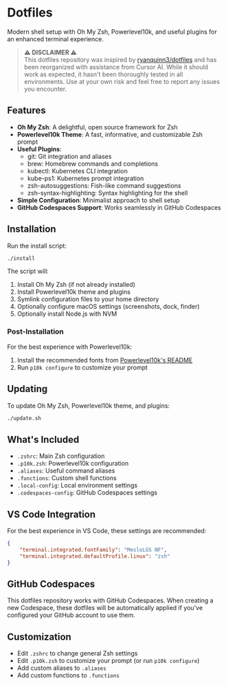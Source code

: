 # Dotfiles

Modern shell setup with Oh My Zsh, Powerlevel10k, and useful plugins for an enhanced terminal experience.

> **⚠️ DISCLAIMER ⚠️**  
> This dotfiles repository was inspired by [ryanquinn3/dotfiles](https://github.com/ryanquinn3/dotfiles/tree/master) and has been reorganized with assistance from Cursor AI. While it should work as expected, it hasn't been thoroughly tested in all environments. Use at your own risk and feel free to report any issues you encounter.

## Features

- **Oh My Zsh**: A delightful, open source framework for Zsh
- **Powerlevel10k Theme**: A fast, informative, and customizable Zsh prompt
- **Useful Plugins**:
  - git: Git integration and aliases
  - brew: Homebrew commands and completions
  - kubectl: Kubernetes CLI integration
  - kube-ps1: Kubernetes prompt integration
  - zsh-autosuggestions: Fish-like command suggestions
  - zsh-syntax-highlighting: Syntax highlighting for the shell
- **Simple Configuration**: Minimalist approach to shell setup
- **GitHub Codespaces Support**: Works seamlessly in GitHub Codespaces

## Installation

Run the install script:

```bash
./install
```

The script will:
1. Install Oh My Zsh (if not already installed)
2. Install Powerlevel10k theme and plugins
3. Symlink configuration files to your home directory
4. Optionally configure macOS settings (screenshots, dock, finder)
5. Optionally install Node.js with NVM

### Post-Installation

For the best experience with Powerlevel10k:

1. Install the recommended fonts from [Powerlevel10k's README](https://github.com/romkatv/powerlevel10k#meslo-nerd-font-patched-for-powerlevel10k)
2. Run `p10k configure` to customize your prompt

## Updating

To update Oh My Zsh, Powerlevel10k theme, and plugins:

```bash
./update.sh
```

## What's Included

- `.zshrc`: Main Zsh configuration
- `.p10k.zsh`: Powerlevel10k configuration
- `.aliases`: Useful command aliases
- `.functions`: Custom shell functions
- `.local-config`: Local environment settings
- `.codespaces-config`: GitHub Codespaces settings

## VS Code Integration

For the best experience in VS Code, these settings are recommended:

```json
{
    "terminal.integrated.fontFamily": "MesloLGS NF",
    "terminal.integrated.defaultProfile.linux": "zsh"
}
```

## GitHub Codespaces

This dotfiles repository works with GitHub Codespaces. When creating a new Codespace, these dotfiles will be automatically applied if you've configured your GitHub account to use them.

## Customization

- Edit `.zshrc` to change general Zsh settings
- Edit `.p10k.zsh` to customize your prompt (or run `p10k configure`)
- Add custom aliases to `.aliases`
- Add custom functions to `.functions`
